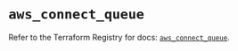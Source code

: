 # `aws_connect_queue`

Refer to the Terraform Registry for docs: [`aws_connect_queue`](https://registry.terraform.io/providers/hashicorp/aws/5.52.0/docs/resources/connect_queue).
